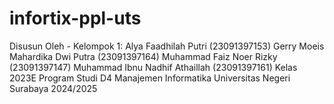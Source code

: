 # infortix-ppl-uts
Disusun Oleh - Kelompok 1: Alya Faadhilah Putri (23091397153) Gerry Moeis Mahardika Dwi Putra (23091397164)  Muhammad Faiz Noer Rizky (23091397147)  Muhammad Ibnu Nadhif Athaillah (23091397161)  Kelas 2023E Program Studi D4 Manajemen Informatika Universitas Negeri Surabaya 2024/2025
